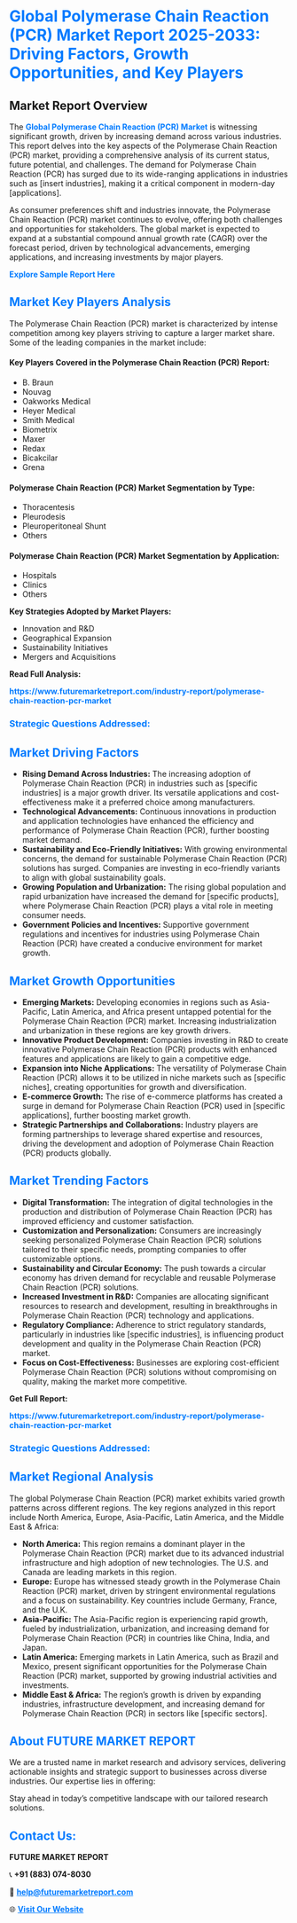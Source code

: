 <h1 style="color: #007BFF;">Global Polymerase Chain Reaction (PCR) Market Report 2025-2033: Driving Factors, Growth Opportunities, and Key Players</h1>

<section id="overview">
<h2>Market Report Overview</h2>
<p>The <a href="https://www.futuremarketreport.com/industry-report/polymerase-chain-reaction-pcr-market" style="color: #007BFF; text-decoration: none;"><strong>Global Polymerase Chain Reaction (PCR) Market</strong></a> is witnessing significant growth, driven by increasing demand across various industries. This report delves into the key aspects of the Polymerase Chain Reaction (PCR) market, providing a comprehensive analysis of its current status, future potential, and challenges. The demand for Polymerase Chain Reaction (PCR) has surged due to its wide-ranging applications in industries such as [insert industries], making it a critical component in modern-day [applications].</p>
<p>As consumer preferences shift and industries innovate, the Polymerase Chain Reaction (PCR) market continues to evolve, offering both challenges and opportunities for stakeholders. The global market is expected to expand at a substantial compound annual growth rate (CAGR) over the forecast period, driven by technological advancements, emerging applications, and increasing investments by major players.</p>
</section>

<section id="overview">
<p><a href="https://www.futuremarketreport.com/request-sample/reportId=36223" style="color: #007BFF; text-decoration: none;"><strong>Explore Sample Report Here</strong></a></p>
</section>

<section id="key-players">
<h2 style="color: #007BFF;">Market Key Players Analysis</h2>
<p>The Polymerase Chain Reaction (PCR) market is characterized by intense competition among key players striving to capture a larger market share. Some of the leading companies in the market include:</p>
<h4>Key Players Covered in the Polymerase Chain Reaction (PCR) Report:</h4>
<ul><li>B. Braun</li><li>Nouvag</li><li>Oakworks Medical</li><li>Heyer Medical</li><li>Smith Medical</li><li>Biometrix</li><li>Maxer</li><li>Redax</li><li>Bicakcilar</li><li>Grena</li></ul>
<h4>Polymerase Chain Reaction (PCR) Market Segmentation by Type:</h4>
<ul><li>Thoracentesis</li><li>Pleurodesis</li><li>Pleuroperitoneal Shunt</li><li>Others</li></ul>

<h4>Polymerase Chain Reaction (PCR) Market Segmentation by Application:</h4>
<ul><li>Hospitals</li><li>Clinics</li><li>Others</li></ul>
<p><strong>Key Strategies Adopted by Market Players:</strong></p>
<ul>
<li>Innovation and R&D</li>
<li>Geographical Expansion</li>
<li>Sustainability Initiatives</li>
<li>Mergers and Acquisitions</li>
</ul>
</section>

<section>
<p><strong>Read Full Analysis: </strong></p><a href="https://www.futuremarketreport.com/industry-report/polymerase-chain-reaction-pcr-market" style="color: #007BFF; text-decoration: none;"><strong>https://www.futuremarketreport.com/industry-report/polymerase-chain-reaction-pcr-market</strong></a>
<h3 style="color: #007BFF;">Strategic Questions Addressed:</h3>
</section>

<section id="driving-factors">
<h2 style="color: #007BFF;">Market Driving Factors</h2>
<ul>
<li><strong>Rising Demand Across Industries:</strong> The increasing adoption of Polymerase Chain Reaction (PCR) in industries such as [specific industries] is a major growth driver. Its versatile applications and cost-effectiveness make it a preferred choice among manufacturers.</li>
<li><strong>Technological Advancements:</strong> Continuous innovations in production and application technologies have enhanced the efficiency and performance of Polymerase Chain Reaction (PCR), further boosting market demand.</li>
<li><strong>Sustainability and Eco-Friendly Initiatives:</strong> With growing environmental concerns, the demand for sustainable Polymerase Chain Reaction (PCR) solutions has surged. Companies are investing in eco-friendly variants to align with global sustainability goals.</li>
<li><strong>Growing Population and Urbanization:</strong> The rising global population and rapid urbanization have increased the demand for [specific products], where Polymerase Chain Reaction (PCR) plays a vital role in meeting consumer needs.</li>
<li><strong>Government Policies and Incentives:</strong> Supportive government regulations and incentives for industries using Polymerase Chain Reaction (PCR) have created a conducive environment for market growth.</li>
</ul>
</section>

<section id="growth-opportunities">
<h2 style="color: #007BFF;">Market Growth Opportunities</h2>
<ul>
<li><strong>Emerging Markets:</strong> Developing economies in regions such as Asia-Pacific, Latin America, and Africa present untapped potential for the Polymerase Chain Reaction (PCR) market. Increasing industrialization and urbanization in these regions are key growth drivers.</li>
<li><strong>Innovative Product Development:</strong> Companies investing in R&D to create innovative Polymerase Chain Reaction (PCR) products with enhanced features and applications are likely to gain a competitive edge.</li>
<li><strong>Expansion into Niche Applications:</strong> The versatility of Polymerase Chain Reaction (PCR) allows it to be utilized in niche markets such as [specific niches], creating opportunities for growth and diversification.</li>
<li><strong>E-commerce Growth:</strong> The rise of e-commerce platforms has created a surge in demand for Polymerase Chain Reaction (PCR) used in [specific applications], further boosting market growth.</li>
<li><strong>Strategic Partnerships and Collaborations:</strong> Industry players are forming partnerships to leverage shared expertise and resources, driving the development and adoption of Polymerase Chain Reaction (PCR) products globally.</li>
</ul>
</section>

<section id="trending-factors">
<h2 style="color: #007BFF;">Market Trending Factors</h2>
<ul>
<li><strong>Digital Transformation:</strong> The integration of digital technologies in the production and distribution of Polymerase Chain Reaction (PCR) has improved efficiency and customer satisfaction.</li>
<li><strong>Customization and Personalization:</strong> Consumers are increasingly seeking personalized Polymerase Chain Reaction (PCR) solutions tailored to their specific needs, prompting companies to offer customizable options.</li>
<li><strong>Sustainability and Circular Economy:</strong> The push towards a circular economy has driven demand for recyclable and reusable Polymerase Chain Reaction (PCR) solutions.</li>
<li><strong>Increased Investment in R&D:</strong> Companies are allocating significant resources to research and development, resulting in breakthroughs in Polymerase Chain Reaction (PCR) technology and applications.</li>
<li><strong>Regulatory Compliance:</strong> Adherence to strict regulatory standards, particularly in industries like [specific industries], is influencing product development and quality in the Polymerase Chain Reaction (PCR) market.</li>
<li><strong>Focus on Cost-Effectiveness:</strong> Businesses are exploring cost-efficient Polymerase Chain Reaction (PCR) solutions without compromising on quality, making the market more competitive.</li>
</ul>
</section>

<section>
<p><strong>Get Full Report: </strong></p><a href="https://www.futuremarketreport.com/industry-report/polymerase-chain-reaction-pcr-market" style="color: #007BFF; text-decoration: none;"><strong>https://www.futuremarketreport.com/industry-report/polymerase-chain-reaction-pcr-market</strong></a>
<h3 style="color: #007BFF;">Strategic Questions Addressed:</h3>
</section>


<section id="regional-analysis">
<h2 style="color: #007BFF;">Market Regional Analysis</h2>
<p>The global Polymerase Chain Reaction (PCR) market exhibits varied growth patterns across different regions. The key regions analyzed in this report include North America, Europe, Asia-Pacific, Latin America, and the Middle East & Africa:</p>
<ul>
<li><strong>North America:</strong> This region remains a dominant player in the Polymerase Chain Reaction (PCR) market due to its advanced industrial infrastructure and high adoption of new technologies. The U.S. and Canada are leading markets in this region.</li>
<li><strong>Europe:</strong> Europe has witnessed steady growth in the Polymerase Chain Reaction (PCR) market, driven by stringent environmental regulations and a focus on sustainability. Key countries include Germany, France, and the U.K.</li>
<li><strong>Asia-Pacific:</strong> The Asia-Pacific region is experiencing rapid growth, fueled by industrialization, urbanization, and increasing demand for Polymerase Chain Reaction (PCR) in countries like China, India, and Japan.</li>
<li><strong>Latin America:</strong> Emerging markets in Latin America, such as Brazil and Mexico, present significant opportunities for the Polymerase Chain Reaction (PCR) market, supported by growing industrial activities and investments.</li>
<li><strong>Middle East & Africa:</strong> The region’s growth is driven by expanding industries, infrastructure development, and increasing demand for Polymerase Chain Reaction (PCR) in sectors like [specific sectors].</li>
</ul>
</section>

<footer>
<h2 style="color: #007BFF;">About FUTURE MARKET REPORT</h2>
<p>We are a trusted name in market research and advisory services, delivering actionable insights and strategic support to businesses across diverse industries. Our expertise lies in offering:</p>

<p>Stay ahead in today’s competitive landscape with our tailored research solutions.</p>

<h2 style="color: #007BFF;">Contact Us:</h2>
<p><strong>FUTURE MARKET REPORT</strong></p>
<p>📞 <strong>+91 (883) 074-8030</strong></p>
<p>📧 <strong><a href="mailto:help@futuremarketreport.com" style="color: #007BFF;">help@futuremarketreport.com</a></strong></p>
<p>🌐 <strong><a href="https://www.futuremarketreport.com/" style="color: #007BFF;">Visit Our Website</a></strong></p>
</footer>